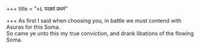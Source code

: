 +++
title = "०६ यदब्रवं प्रथमं"

+++
As first I said when choosing you, in battle we must contend with Asuras for this Soma.  
     So came ye unto this my true conviction, and drank libations of the flowing Soma.